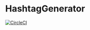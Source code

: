 # HashtagGenerator
[![CircleCI](https://circleci.com/gh/razvandalca/HashtagGenerator/tree/master.svg?style=svg&circle-token=e3f567f68efabc626ec6266d194949a655ef7cb1)](https://circleci.com/gh/razvandalca/HashtagGenerator/tree/master)
